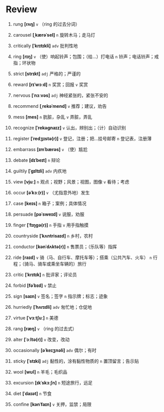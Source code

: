 # Review
1. rung **[rʌŋ]** `v` （ring 的过去分词）

2. carousel **[ˌkærəˈsel]** `n` 旋转木马；走马灯

3. critically **[ˈkrɪtɪkli]** `adv` 批判性地

4. ring **[rɪŋ]** `v` （使）响起铃声；包围；（给...）打电话 `n` 铃声；电话铃声；戒指；环状物

5. strict **[strɪkt]** `adj` 严格的；严谨的

6. reward **[rɪˈwɔːd]** `n` 奖赏；回报 `v` 奖赏

7. nervous **[ˈnɜːvəs]** `adj` 神经紧张的，紧张不安的

8. recommend **[ˌrekəˈmend]** `v` 推荐；建议，劝告

9. mess **[mes]** `n` 肮脏，杂乱 `v` 弄脏，弄乱

10. recognize **[ˈrekəɡnaɪz]** `v` 认出，辨别出；（计）自动识别

11. register **[ˈredʒɪstə(r)]** `v` 登记，注册；把...挂号邮寄 `n` 登记表，注册薄

12. embarrass **[ɪmˈbærəs]** `v` （使）尴尬

13. debate **[dɪˈbeɪt]** `n` 辩论

14. guiltily **[ˈɡɪltɪli]** `adv` 内疚地

15. view **[vjuː]** `n` 观点；视野；风景；视图，图像 `v` 看待；考虑

16. occur **[əˈkɜː(r)]** `v` （尤指意外地）发生

17. case **[keɪs]** `n` 箱子；案例；具体情况

18. persuade **[pəˈsweɪd]** `v` 说服，劝服

19. finger **[ˈfɪŋɡə(r)]** `n` 手指 `v` 用手指触摸

20. countryside **[ˈkʌntrisaɪd]** `n` 乡村，农村

21. conductor **[kənˈdʌktə(r)]** `n` 售票员；（乐队等）指挥

22. ride **[raɪd]** `v` 骑（马、自行车、摩托车等）；搭乘（公共汽车、火车） `n` 行程；（骑马、骑车或乘坐车辆的）旅行

23. critic **[ˈkrɪtɪk]** `n` 批评家；评论员

24. forbid **[fəˈbɪd]** `v` 禁止

25. sign **[saɪn]** `v` 签名；签字 `n` 指示牌；标志；迹象

26. hurriedly **[ˈhʌrɪdli]** `adv` 匆忙地；仓促地

27. virtue **[ˈvɜːtʃuː]** `n` 美德

28. rang **[ræŋ]** `v` （ring 的过去式）

29. alter **[ˈɔːltə(r)]** `v` 改变，改动

30. occasionally **[əˈkeɪʒnəli]** `adv` 偶尔；有时

31. sticky **[ˈstɪki]** `adj` 黏性的，涂有黏性物质的 `n` 置顶留言；告示贴

32. wool **[wʊl]** `n` 羊毛；毛织品

33. excursion **[ɪkˈskɜːʃn]** `n` 短途旅行，远足

34. diet **[ˈdaɪət]** `n` 节食

35. confine **[kənˈfaɪn]** `v` 关押，监禁；局限

